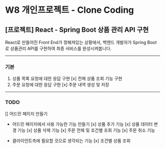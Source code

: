 # W8 개인프로젝트 - Clone Coding

## [프로젝트] React - Spring Boot 상품 관리 API 구현

React로 만들어진 Front End가 정해져있는 상황에서, 백엔드 개발자가 Spring Boot로 상품관리 API를 구현하여 최종 서비스를 완성시켜봅니다.

---

### 기본

1. 상품 목록 요청에 대한 응답 구현
[x] 전체 상품 조회 기능 구현
2. 주문 요청에 대한 응답 구현
[x] 주문 내역 생성 및 저장

---

### TODO

[] 어드민 페이지 만들기

* 어드민 페이지에서 사용 가능한 기능 만들기
[x] 상품 추가 기능
[x] 상품 데이터 변경 기능
[x] 상품 삭제 기능
[x] 주문 전체 및 조건별 조회 기능
[x] 주문 취소 기능

* 클라이언트측에 필요할 것으로 생각되는 기능
[x] 조건별 상품 조회

